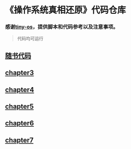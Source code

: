 # 《操作系统真相还原》代码仓库

### 感谢[tiny-os](https://github.com/seaswalker/tiny-os.git)，提供脚本和代码参考以及注意事项。

> 代码均可运行

## [随书代码](./elephant)

## [chapter3](./chapter3)

## [chapter4](./chapter4)

## [chapter5](./chapter5)

## [chapter6](./chapter6)

## [chapter7](./chapter7)
